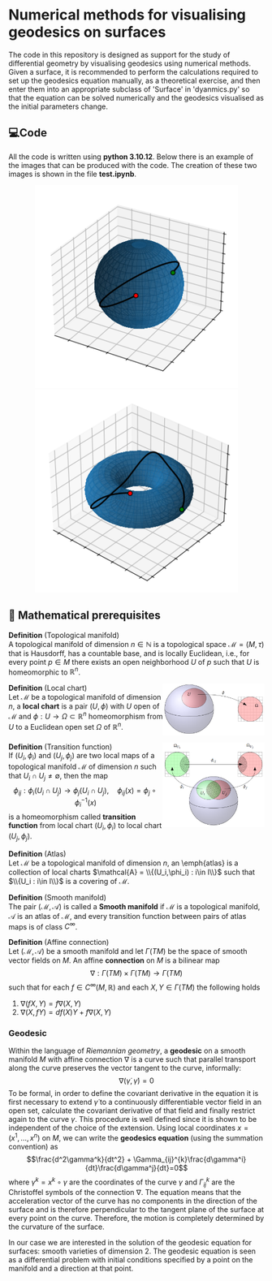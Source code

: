 # Numerical methods for visualising geodesics on surfaces

The code in this repository is designed as support for the study of differential geometry by visualising geodesics using numerical methods. Given a surface, it is recommended to perform the calculations required to set up the geodesics equation manually, as a theoretical exercise, and then enter them into an appropriate subclass of 'Surface' in 'dyanmics.py' so that the equation can be solved numerically and the geodesics visualised as the initial parameters change.

## 💻Code
All the code is written using __python 3.10.12__. Below there is an example of the images that can be produced with the code. The creation of these two images is shown in the file __test.ipynb__.

<p align="center">
  <img src="/images/Sphere.png" width="400" />
  <img src="/images/Torus.png" width="400" /> 
</p>

## 🔢 Mathematical prerequisites
__Definition__ (Topological manifold)\
A topological manifold of dimension $n\in\mathbb{N}$ is a topological space $\mathcal{M}=(M,\tau)$ that is Hausdorff, has a countable base, and is locally Euclidean, i.e., for every point $p\in M$ there exists an open neighborhood $U$ of $p$ such that $U$ is homeomorphic to $\mathbb{R}^n$.

<img src="/images/local_chart.png" align="right" width="200px"/>

__Definition__ (Local chart)\
Let $\mathcal{M}$ be a topological manifold of dimension $n$, a __local chart__ is a pair $(U,\phi)$ with $U$ open of $\mathcal{M}$ and $\phi : U \rightarrow \Omega\subset\mathbb{R}^n$ homeomorphism from $U$ to a Euclidean open set $\Omega$ of $\mathbb{R}^n$.
<br clear="right"/>

<img src="/images/transition_function.png" align="right" width="200px"/>

__Definition__ (Transition function)\
If $(U_i,\phi_i)$ and $(U_j,\phi_j)$ are two local maps of a topological manifold $\mathcal{M}$ of dimension $n$ such that $U_i\cap U_j\neq\emptyset$, then the map
$$\phi_{ij} : \phi_{i}(U_i\cap U_j) \rightarrow \phi_{j}(U_i\cap U_j),\quad\phi_{ij}(x) = \phi_j \circ \phi_i^{-1}(x)$$
is a homeomorphism called __transition function__ from local chart $(U_i,\phi_i)$ to local chart $(U_j,\phi_j)$.
<br clear="right"/>

__Definition__ (Atlas)\
Let $\mathcal{M}$ be a topological manifold of dimension $n$, an \emph{atlas} is a collection of local charts $\mathcal{A} = \\{(U_i,\phi_i) : i\in I\\}$ such that $\\{U_i : i\in I\\}$ is a covering of $\mathcal{M}$.

__Definition__ (Smooth manifold)\
The pair $(\mathcal{M},\mathcal{A})$ is called a __Smooth manifold__ if $\mathcal{M}$ is a topological manifold, $\mathcal{A}$ is an atlas of $\mathcal{M}$, and every transition function between pairs of atlas maps is of class $C^\infty$.

__Definition__ (Affine connection)\
Let $(\mathcal{M},\mathcal{A})$ be a smooth manifold and let $\Gamma(TM)$ be the space of smooth vector fields on $M$. An affine __connection__ on $M$ is a bilinear map $$\nabla : \Gamma(TM)\times \Gamma(TM)\rightarrow\Gamma(TM)$$ such that for each $f\in C^\infty(M,\mathbb{R})$ and each $X,Y\in\Gamma(TM)$ the following holds
1. $\nabla(fX,Y) = f \nabla(X,Y)$
2. $\nabla(X,fY) = df(X) Y + f \nabla(X,Y)$

### Geodesic

Within the language of _Riemannian geometry_, a __geodesic__ on a smooth manifold $M$ with affine connection $\nabla$ is a curve such that parallel transport along the curve preserves the vector tangent to the curve, informally: $$\nabla(\dot{\gamma},\dot{\gamma})=0$$
To be formal, in order to define the covariant derivative in the equation it is first necessary to extend $\dot{\gamma}$ to a continuously differentiable vector field in an open set, calculate the covariant derivative of that field and finally restrict again to the curve $\gamma$. This procedure is well defined since it is shown to be independent of the choice of the extension. Using local coordinates $x = (x^1,\dots,x^n)$ on $M$, we can write the __geodesics equation__ (using the summation convention) as $$\frac{d^2\gamma^k}{dt^2} + \Gamma_{ij}^{k}\frac{d\gamma^i}{dt}\frac{d\gamma^j}{dt}=0$$
where $\gamma^k = x^k\circ\gamma$ are the coordinates of the curve $\gamma$ and $\Gamma_{ij}^{k}$ are the Christoffel symbols of the connection $\nabla$. The equation means that the acceleration vector of the curve has no components in the direction of the surface and is therefore perpendicular to the tangent plane of the surface at every point on the curve. Therefore, the motion is completely determined by the curvature of the surface.

In our case we are interested in the solution of the geodesic equation for surfaces: smooth varieties of dimension $2$. The geodesic equation is seen as a differential problem with initial conditions specified by a point on the manifold and a direction at that point.
